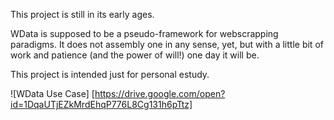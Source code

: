 This project is still in its early ages.

WData is supposed to be a pseudo-framework for webscrapping paradigms. It does not assembly one in any sense, yet, but with a little bit of work and patience (and the power of will!) one day it will be.


This project is intended just for personal estudy.


![WData Use Case] [https://drive.google.com/open?id=1DqaUTjEZkMrdEhqP776L8Cg131h6pTtz]


